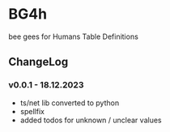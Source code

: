 # BG4h

bee gees for Humans Table Definitions

## ChangeLog

### v0.0.1 - 18.12.2023

- ts/net lib converted to python
- spellfix
- added todos for unknown / unclear values
